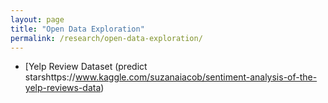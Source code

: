 ```yaml
---
layout: page
title: "Open Data Exploration"
permalink: /research/open-data-exploration/
---
```


- [Yelp Review Dataset (predict starshttps://www.kaggle.com/suzanaiacob/sentiment-analysis-of-the-yelp-reviews-data)
